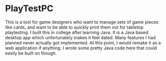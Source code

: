 # PlayTestPC
This is a tool for game designers who want to manage sets of game pieces like cards, and want to be able to quickly print them out for tabletop playtesting. I built this in college after learning Java. It is a Java based desktop app which unfortunately makes it feel dated. Many features I had planned never actually got implemented. At this point, I would remake it as a web application if anything. I wrote some pretty Java code here that could easily be built on though.
